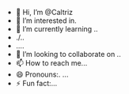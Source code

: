 - 👋 Hi, I’m @Caltriz
- 👀 I’m interested in.
- 🌱 I’m currently learning ..
- ./..
- ....
- 💞️ I’m looking to collaborate on ..
- 📫 How to reach me...
- 😄 Pronouns:. ...
- ⚡ Fun fact:...

<!---
Caltriz/Caltriz is a ✨ special ✨ repository because its `README.md` (this file) appears on your GitHub profile.
You can click the Preview link to take a look at your changes.
--->
